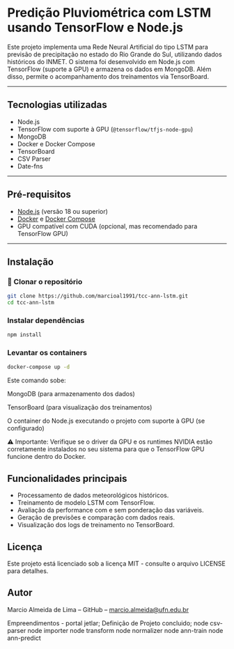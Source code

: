 # Predição Pluviométrica com LSTM usando TensorFlow e Node.js

Este projeto implementa uma Rede Neural Artificial do tipo LSTM para previsão de precipitação no estado do Rio Grande do Sul, utilizando dados históricos do INMET. O sistema foi desenvolvido em Node.js com TensorFlow (suporte a GPU) e armazena os dados em MongoDB. Além disso, permite o acompanhamento dos treinamentos via TensorBoard.

---

## Tecnologias utilizadas

- Node.js
- TensorFlow com suporte à GPU (`@tensorflow/tfjs-node-gpu`)
- MongoDB
- Docker e Docker Compose
- TensorBoard
- CSV Parser
- Date-fns

---

## Pré-requisitos

- [Node.js](https://nodejs.org/) (versão 18 ou superior)
- [Docker](https://www.docker.com/) e [Docker Compose](https://docs.docker.com/compose/)
- GPU compatível com CUDA (opcional, mas recomendado para TensorFlow GPU)

---

## Instalação

### 🔧 Clonar o repositório

```bash
git clone https://github.com/marcioal1991/tcc-ann-lstm.git
cd tcc-ann-lstm
```
### Instalar dependências
```bash
npm install
```
### Levantar os containers
```bash
docker-compose up -d
```
Este comando sobe:

MongoDB (para armazenamento dos dados)

TensorBoard (para visualização dos treinamentos)

O container do Node.js executando o projeto com suporte à GPU (se configurado)

⚠️ Importante: Verifique se o driver da GPU e os runtimes NVIDIA estão corretamente instalados no seu sistema para que o TensorFlow GPU funcione dentro do Docker.

## Funcionalidades principais
- Processamento de dados meteorológicos históricos.
- Treinamento de modelo LSTM com TensorFlow.
- Avaliação da performance com e sem ponderação das variáveis.
- Geração de previsões e comparação com dados reais.
- Visualização dos logs de treinamento no TensorBoard.

## Licença
Este projeto está licenciado sob a licença MIT - consulte o arquivo LICENSE para detalhes.

## Autor
Marcio Almeida de Lima – GitHub – marcio.almeida@ufn.edu.br

Empreendimentos - portal jetlar;
Definição de Projeto concluido;
node csv-parser
node importer
node transform
node normalizer
node ann-train
node ann-predict

